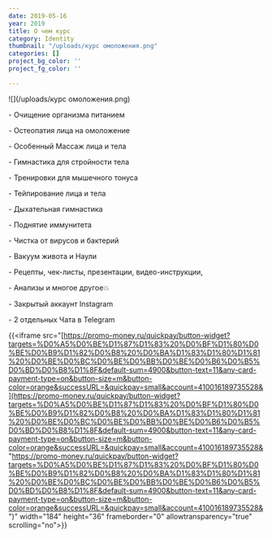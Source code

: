 ```yaml
---
date: 2019-05-16
year: 2019
title: О чем курс
category: Identity
thumbnail: "/uploads/курс омоложения.png"
categories: []
project_bg_color: ''
project_fg_color: ''

---
```

![](/uploads/курс омоложения.png)

\- Очищение организма питанием

\- Остеопатия лица на омоложение

\- Особенный Массаж лица и тела

\- Гимнастика для стройности тела

\- Тренировки для мышечного тонуса

\- Тейпирование лица и тела

\- Дыхательная гимнастика

\- Поднятие иммунитета

\- Чистка от вирусов и бактерий

\- Вакуум живота и Наули

\- Рецепты, чек-листы, презентации, видео-инструкции,

\- Анализы и многое другое💥

\- Закрытый аккаунт Instagram

\- 2 отдельных Чата в Telegram

{{<iframe src="[https://promo-money.ru/quickpay/button-widget?targets=%D0%A5%D0%BE%D1%87%D1%83%20%D0%BF%D1%80%D0%BE%D0%B9%D1%82%D0%B8%20%D0%BA%D1%83%D1%80%D1%81%20%D0%BE%D0%BC%D0%BE%D0%BB%D0%BE%D0%B6%D0%B5%D0%BD%D0%B8%D1%8F&default-sum=4900&button-text=11&any-card-payment-type=on&button-size=m&button-color=orange&successURL=&quickpay=small&account=410016189735528&](https://promo-money.ru/quickpay/button-widget?targets=%D0%A5%D0%BE%D1%87%D1%83%20%D0%BF%D1%80%D0%BE%D0%B9%D1%82%D0%B8%20%D0%BA%D1%83%D1%80%D1%81%20%D0%BE%D0%BC%D0%BE%D0%BB%D0%BE%D0%B6%D0%B5%D0%BD%D0%B8%D1%8F&default-sum=4900&button-text=11&any-card-payment-type=on&button-size=m&button-color=orange&successURL=&quickpay=small&account=410016189735528& "https://promo-money.ru/quickpay/button-widget?targets=%D0%A5%D0%BE%D1%87%D1%83%20%D0%BF%D1%80%D0%BE%D0%B9%D1%82%D0%B8%20%D0%BA%D1%83%D1%80%D1%81%20%D0%BE%D0%BC%D0%BE%D0%BB%D0%BE%D0%B6%D0%B5%D0%BD%D0%B8%D1%8F&default-sum=4900&button-text=11&any-card-payment-type=on&button-size=m&button-color=orange&successURL=&quickpay=small&account=410016189735528&")" width="184" height="36" frameborder="0" allowtransparency="true" scrolling="no"></iframe>}}